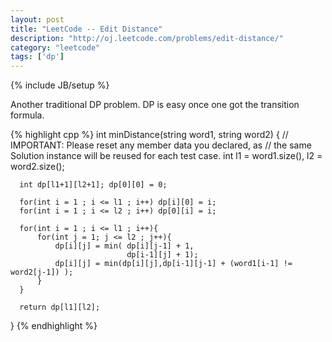 ```yaml
---
layout: post
title: "LeetCode -- Edit Distance"
description: "http://oj.leetcode.com/problems/edit-distance/"
category: "leetcode"
tags: ['dp']
---
```

{% include JB/setup %}

Another traditional DP problem. DP is easy once one got the transition formula.

{% highlight cpp %}
  int minDistance(string word1, string word2) {
      // IMPORTANT: Please reset any member data you declared, as
      // the same Solution instance will be reused for each test case.
      int l1 = word1.size(), l2 = word2.size();
      
      int dp[l1+1][l2+1]; dp[0][0] = 0;
      
      for(int i = 1 ; i <= l1 ; i++) dp[i][0] = i;
      for(int i = 1 ; i <= l2 ; i++) dp[0][i] = i;
      
      for(int i = 1 ; i <= l1 ; i++){
          for(int j = 1; j <= l2 ; j++){
              dp[i][j] = min( dp[i][j-1] + 1,
                              dp[i-1][j] + 1);
              dp[i][j] = min(dp[i][j],dp[i-1][j-1] + (word1[i-1] != word2[j-1]) );
          }
      }
      
      return dp[l1][l2];
  }
{% endhighlight %}
